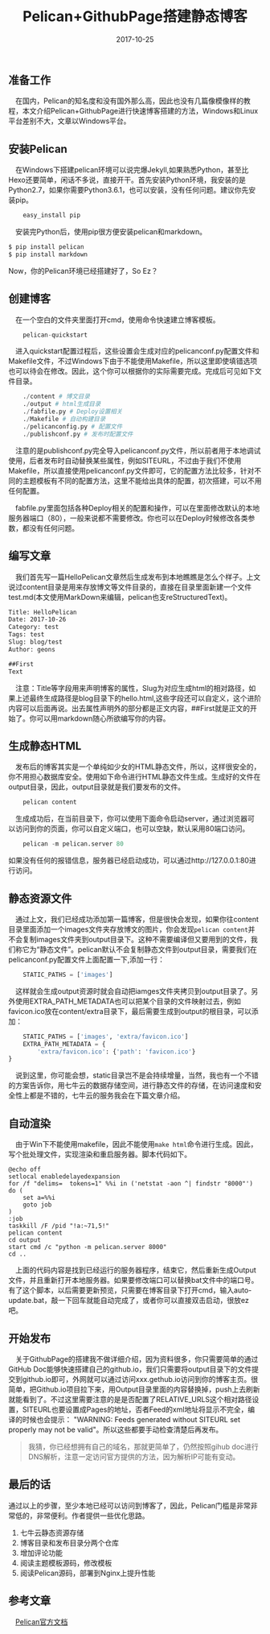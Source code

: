 ﻿---
title: Pelican+GithubPage搭建静态博客
toc: true
date: 2017-10-25
description: 十分钟使用pelican搭建静态博客，pelican也是除了hexo外用的比较多的静态博客框架，由于是Python和jinja2写的，可维护性比较高
category: 
 - 前端
tag:
 - pelican
 - 静态博客
---

## 准备工作
&emsp;在国内，Pelican的知名度和没有国外那么高，因此也没有几篇像模像样的教程，本文介绍Pelican+GithubPage进行快速博客搭建的方法，Windows和Linux平台差别不大，文章以Windows平台。

## 安装Pelican
&emsp;在Windows下搭建pelican环境可以说完爆Jekyll,如果熟悉Python，甚至比Hexo还要简单，闲话不多说，直接开干。首先安装Python环境，我安装的是Python2.7，如果你需要Python3.6.1，也可以安装，没有任何问题。建议你先安装pip。
```python
    easy_install pip
```
&emsp;安装完Python后，使用pip很方便安装pelican和markdown。
```bash
$ pip install pelican
$ pip install markdown
```
Now，你的Pelican环境已经搭建好了，So Ez？

## 创建博客
&emsp;在一个空白的文件夹里面打开cmd，使用命令快速建立博客模板。
```python
    pelican-quickstart
```
&emsp;进入quickstart配置过程后，这些设置会生成对应的pelicanconf.py配置文件和Makefile文件，不过Windows下由于不能使用Makefile，所以这里即使填错选项也可以待会在修改。因此，这个你可以根据你的实际需要完成。完成后可见如下文件目录。
```python
    ./content # 博文目录
    ./output # html生成目录
    ./fabfile.py # Deploy设置相关
    ./Makefile # 自动构建目录
    ./pelicanconfig.py # 配置文件
    ./publishconf.py # 发布时配置文件
```
&emsp;注意的是publishconf.py完全导入pelicanconf.py文件，所以前者用于本地调试使用，后者发布时自动替换某些属性，例如SITEURL，不过由于我们不使用Makefile，所以直接使用pelicanconf.py文件即可，它的配置方法比较多，针对不同的主题模板有不同的配置方法，这里不能给出具体的配置，初次搭建，可以不用任何配置。

&emsp;fabfile.py里面包括各种Deploy相关的配置和操作，可以在里面修改默认的本地服务器端口（80），一般来说都不需要修改。你也可以在Deploy时候修改各类参数，都没有任何问题。

## 编写文章
&emsp;我们首先写一篇HelloPelican文章然后生成发布到本地瞧瞧是怎么个样子。上文说过content目录是用来存放博文等文件目录的，直接在目录里面新建一个文件test.md(本文使用MarkDown来编辑，pelican也支reStructuredText)。
```txt
Title: HelloPelican
Date: 2017-10-26
Category: test
Tags: test
Slug: blog/test
Author: geons

##First
Text
```
&emsp;注意：Title等字段用来声明博客的属性，Slug为对应生成html的相对路径，如果上述最终生成路径是blog目录下的hello.html,这些字段还可以自定义，这个进阶内容可以后面再说。出去属性声明外的部分都是正文内容，##First就是正文的开始了。你可以用markdown随心所欲编写你的内容。

## 生成静态HTML
&emsp;发布后的博客其实是一个单纯如少女的HTML静态文件，所以，这样很安全的，你不用担心数据库安全。使用如下命令进行HTML静态文件生成。生成好的文件在output目录，因此，output目录就是我们要发布的文件。
```python
    pelican content
```
&emsp;生成成功后，在当前目录下，你可以使用下面命令启动server，通过浏览器可以访问到你的页面，你可以自定义端口，也可以空缺，默认采用80端口访问。
```python
    pelican -m pelican.server 80
```
如果没有任何的报错信息，服务器已经启动成功，可以通过http://127.0.0.1:80进行访问。

## 静态资源文件
&emsp;通过上文，我们已经成功添加第一篇博客，但是很快会发现，如果你往content目录里面添加一个images文件夹存放博文的图片，你会发现`pelican content`并不会复制images文件夹到output目录下。这种不需要编译但又要用到的文件，我们称它为“静态文件”。pelican默认不会复制静态文件到output目录，需要我们在pelicanconf.py配置文件上面配置一下,添加一行：
```python
    STATIC_PATHS = ['images']
```
&emsp;这样就会生成output资源时就会自动把iamges文件夹拷贝到output目录了。另外使用EXTRA_PATH_METADATA也可以把某个目录的文件映射过去，例如favicon.ico放在content/extra目录下，最后需要生成到output的根目录，可以添加：
```python
    STATIC_PATHS = ['images', 'extra/favicon.ico']
    EXTRA_PATH_METADATA = {
        'extra/favicon.ico': {'path': 'favicon.ico'}
}
```
&emsp;说到这里，你可能会想，static目录岂不是会持续增量，当然，我也有一个不错的方案告诉你，用七牛云的数据存储空间，进行静态文件的存储，在访问速度和安全性上都是不错的，七牛云的服务我会在下篇文章介绍。

## 自动渲染
&emsp;由于Win下不能使用makefile，因此不能使用`make html`命令进行生成。因此，写个批处理文件，实现渲染和重启服务器。脚本代码如下。
```
@echo off
setlocal enabledelayedexpansion
for /f "delims=  tokens=1" %%i in ('netstat -aon ^| findstr "8000"') do (
    set a=%%i
    goto job
)
:job
taskkill /F /pid "!a:~71,5!"
pelican content
cd output
start cmd /c "python -m pelican.server 8000"
cd ..
```
&emsp;上面的代码内容是找到已经运行的服务器程序，结束它，然后重新生成Output文件，并且重新打开本地服务器。如果要修改端口可以替换bat文件中的端口号。有了这个脚本，以后需要更新预览，只需要在博客目录下打开cmd，输入auto-update.bat，敲一下回车就能自动完成了，或者你可以直接双击启动，很放ez吧。

## 开始发布
&emsp;关于GithubPage的搭建我不做详细介绍，因为资料很多，你只需要简单的通过GitHub Doc能够快速搭建自己的github.io，我们只需要将output目录下的文件提交到github.io即可，外网就可以通过访问xxx.gethub.io访问到你的博客主页。很简单，把Github.io项目拉下来，用Output目录里面的内容替换掉，push上去刷新就能看到了。不过这里需要注意的是是否配置了RELATIVE_URLS这个相对路径设置，SITEURL也要设置成Pages的地址，否者Feed的xml地址将显示不完全，编译的时候也会提示： "WARNING: Feeds generated without SITEURL set properly may not be valid"。所以这些都要手动检查清楚后再发布。

> 我猜，你已经想拥有自己的域名，那就更简单了，仍然按照gihub doc进行DNS解析，注意一定访问官方提供的方法，因为解析IP可能有变动。  

## 最后的话
通过以上的步骤，至少本地已经可以访问到博客了，因此，Pelican门槛是非常非常低的，非常便利。作者提供一些优化思路。

1. 七牛云静态资源存储
2. 博客目录和发布目录分两个仓库
3. 增加评论功能
4. 阅读主题模板源码，修改模板
5. 阅读Pelican源码，部署到Nginx上提升性能


## 参考文章
&emsp;[Pelican官方文档](http://docs.getpelican.com/en/3.7.1/index.html)




